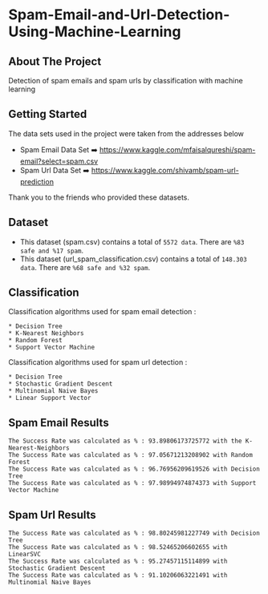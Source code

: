 # Spam-Email-and-Url-Detection-Using-Machine-Learning

<!-- ABOUT THE PROJECT -->
## About The Project

Detection of spam emails and spam urls by classification with machine learning

## Getting Started

The data sets used in the project were taken from the addresses below

- Spam Email Data Set ➡️ https://www.kaggle.com/mfaisalqureshi/spam-email?select=spam.csv
- Spam Url Data Set ➡️ https://www.kaggle.com/shivamb/spam-url-prediction

Thank you to the friends who provided these datasets.

## Dataset 

* This dataset (spam.csv) contains a total of ```5572 data```.  There are ```%83 safe and %17 spam```.
* This dataset (url_spam_classification.csv) contains a total of ```148.303 data```.  There are ```%68 safe and %32 spam```.


## Classification

Classification algorithms used for spam email detection :
```
* Decision Tree
* K-Nearest Neighbors
* Random Forest
* Support Vector Machine
```

Classification algorithms used for spam url detection :
```
* Decision Tree
* Stochastic Gradient Descent
* Multinomial Naive Bayes
* Linear Support Vector
```

## Spam Email Results
```
The Success Rate was calculated as % : 93.89806173725772 with the K-Nearest-Neighbors
The Success Rate was calculated as % : 97.05671213208902 with Random Forest
The Success Rate was calculated as % : 96.76956209619526 with Decision Tree
The Success Rate was calculated as % : 97.98994974874373 with Support Vector Machine
```


## Spam Url Results
```
The Success Rate was calculated as % : 98.80245981227749 with Decision Tree
The Success Rate was calculated as % : 98.52465206602655 with LinearSVC
The Success Rate was calculated as % : 95.27457115114899 with Stochastic Gradient Descent
The Success Rate was calculated as % : 91.10206063221491 with Multinomial Naive Bayes
```


